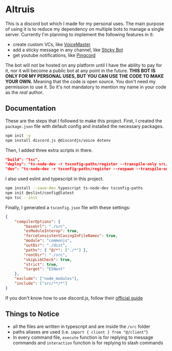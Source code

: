 # Altruis

This is a discord bot which I made for my personal uses. The main purpose of using it is to reduce my dependency on multiple bots to manage a single server. Currently I'm planning to implement the following features in it:

- create custom VCs, like [VoiceMaster](https://voicemaster.xyz/)
- add a sticky message in any channel, like [Sticky Bot](https://www.stickybot.info/)
- get youtube notifications, like [Pingcord](https://pingcord.xyz/)

The bot will not be hosted on any platform until I have the ability to pay for it, nor it will become a public bot at any point in the future. **THIS BOT IS ONLY FOR MY PERSONAL USES, BUT YOU CAN USE THE CODE TO MAKE YOUR OWN.** Meaning that the code is open source. You don't need my permission to use it. So it's not mandatory to mention my name in your code as the *real* author.

## Documentation

These are the steps that I followed to make this project. First, I created the `package.json` file with default config and installed the necessary packages.

```bash
npm init -y
npm install discord.js @discordjs/voice dotenv
```

Then, I added three extra scripts in there.

```json
"build": "tsc",
"deploy": "ts-node-dev -r tsconfig-paths/register --transpile-only src/deploy.ts",
"dev": "ts-node-dev -r tsconfig-paths/register --respawn --transpile-only src/index.ts",
```

I also used eslint and typescript in this project.

```bash
npm install --save-dev typescript ts-node-dev tsconfig-paths
npm init @eslint/config@latest
npx tsc --init
```

Finally, I generated a `tsconfig.json` file with these settings:

```json
{
    "compilerOptions": {
        "baseUrl": "./src",
        "esModuleInterop": true,
        "forceConsistentCasingInFileNames": true,
        "module": "commonjs",
        "outDir": "./dist",
        "paths": { "@/*": ["./*"] },
        "rootDir": "./src",
        "skipLibCheck": true,
        "strict": true,
        "target": "ESNext"
    },
    "exclude": ["node_modules"],
    "include": ["src/**/*"]
}
```

If you don't know how to use discord.js, follow their [official guide](https://discordjs.guide/#before-you-begin)

## Things to Notice

- all the files are written in typescript and are inside the `/src` folder
- paths aliases are used (i.e. `import { client } from "@/client"`)
- In every command file, `execute` function is for replying to message commands and `interaction` function is for replying to slash commands

